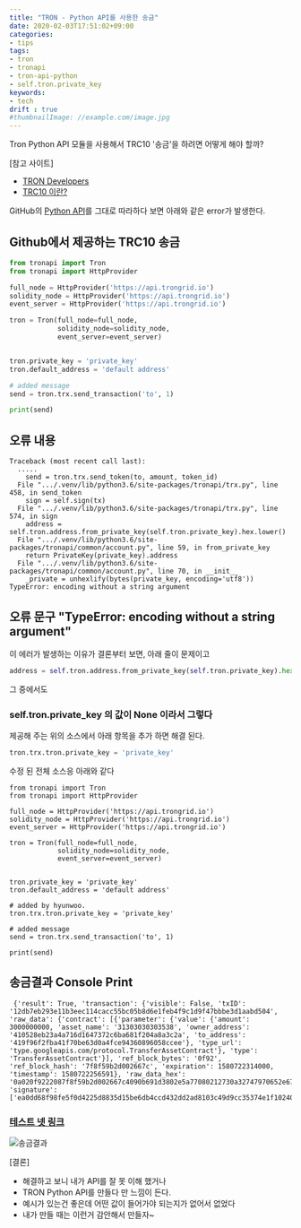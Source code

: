 ```yaml
---
title: "TRON - Python API를 사용한 송금"
date: 2020-02-03T17:51:02+09:00
categories:
- tips
tags:
- tron
- tronapi
- tron-api-python
- self.tron.private_key
keywords:
- tech
drift : true
#thumbnailImage: //example.com/image.jpg
---
```

Tron Python API 모듈을 사용해서 TRC10 '송금'을 하려면 어떻게 해야 할까?
<!--more-->
[참고 사이트]
- [TRON Developers](https://developers.tron.network/)
- [TRC10 이란?](https://developers.tron.network/docs/trc10-token)

GitHub의 [Python API](https://github.com/iexbase/tron-api-python/blob/master/examples/send-transaction.py)를 그대로 따라하다 보면 아래와 같은 error가 발생한다.
## Github에서 제공하는 TRC10  송금

```python
from tronapi import Tron
from tronapi import HttpProvider

full_node = HttpProvider('https://api.trongrid.io')
solidity_node = HttpProvider('https://api.trongrid.io')
event_server = HttpProvider('https://api.trongrid.io')

tron = Tron(full_node=full_node,
            solidity_node=solidity_node,
            event_server=event_server)


tron.private_key = 'private_key'
tron.default_address = 'default address'

# added message
send = tron.trx.send_transaction('to', 1)

print(send)
```




## 오류 내용
```
Traceback (most recent call last):
  .....
    send = tron.trx.send_token(to, amount, token_id)
  File ".../.venv/lib/python3.6/site-packages/tronapi/trx.py", line 458, in send_token
    sign = self.sign(tx)
  File ".../.venv/lib/python3.6/site-packages/tronapi/trx.py", line 574, in sign
    address = self.tron.address.from_private_key(self.tron.private_key).hex.lower()
  File ".../.venv/lib/python3.6/site-packages/tronapi/common/account.py", line 59, in from_private_key
    return PrivateKey(private_key).address
  File ".../.venv/lib/python3.6/site-packages/tronapi/common/account.py", line 70, in __init__
    _private = unhexlify(bytes(private_key, encoding='utf8'))
TypeError: encoding without a string argument
```

## 오류 문구 "TypeError: encoding without a string argument"
이 에러가 발생하는 이유가 결론부터 보면, 아래 줄이 문제이고

```python
address = self.tron.address.from_private_key(self.tron.private_key).hex.lower()
```
그 중에서도
### self.tron.private_key 의 값이 None 이라서 그렇다


제공해 주는 위의 소스에서 아래 항목을 추가 하면 해결 된다.

```python
tron.trx.tron.private_key = 'private_key'
```

수정 된 전체 소스응 아래와 같다
```
from tronapi import Tron
from tronapi import HttpProvider

full_node = HttpProvider('https://api.trongrid.io')
solidity_node = HttpProvider('https://api.trongrid.io')
event_server = HttpProvider('https://api.trongrid.io')

tron = Tron(full_node=full_node,
            solidity_node=solidity_node,
            event_server=event_server)


tron.private_key = 'private_key'
tron.default_address = 'default address'

# added by hyunwoo.
tron.trx.tron.private_key = 'private_key'

# added message
send = tron.trx.send_transaction('to', 1)

print(send)
```

## 송금결과 Console Print
```
 {'result': True, 'transaction': {'visible': False, 'txID': '12db7eb293e11b3eec114cacc55bc05b8d6e1feb4f9c1d9f47bbbe3d1aabd504', 'raw_data': {'contract': [{'parameter': {'value': {'amount': 3000000000, 'asset_name': '31303030303538', 'owner_address': '410528eb23a4a716d1647372c6ba681f204a8a3c2a', 'to_address': '419f96f2fba41f70be63d0a4fce94360896058ccee'}, 'type_url': 'type.googleapis.com/protocol.TransferAssetContract'}, 'type': 'TransferAssetContract'}], 'ref_block_bytes': '0f92', 'ref_block_hash': '7f8f59b2d002667c', 'expiration': 1580722314000, 'timestamp': 1580722256591}, 'raw_data_hex': '0a020f9222087f8f59b2d002667c4090b691d3802e5a77080212730a32747970652e676f6f676c65617069732e636f6d2f70726f746f636f6c2e5472616e736665724173736574436f6e7472616374123d0a07313030303035381215410528eb23a4a716d1647372c6ba681f204a8a3c2a1a15419f96f2fba41f70be63d0a4fce94360896058ccee2080bcc1960b70cff58dd3802e', 'signature': ['ea0dd68f98fe5f0d4225d8835d15be6db4ccd432dd2ad8103c49d9cc35374e1f102400b9b6f2bb6f832d088858aca989f3bb640ffd0f2e34a5e2b4fc0e44e2661b']}}
 ```
### [테스트 넷 링크](https://shasta.tronscan.org/#/transaction/12db7eb293e11b3eec114cacc55bc05b8d6e1feb4f9c1d9f47bbbe3d1aabd504)
![송금결과](/img/tips/tron-01.PNG)

[결론]
 - 해결하고 보니 내가 API를 잘 못 이해 했거나
 - TRON Python API를 만들다 만 느낌이 든다.
 - 예시가 있는건 좋은데 어떤 값이 들어가야 되는지가 없어서 없었다
 - 내가 만들 때는 이런거 감안해서 만들자~ 
